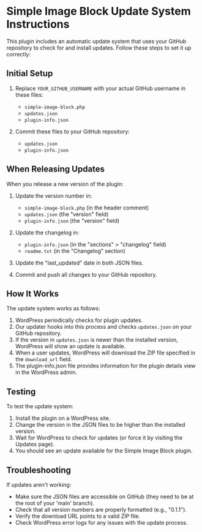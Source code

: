# Simple Image Block Update System Instructions

This plugin includes an automatic update system that uses your GitHub repository to check for and install updates. Follow these steps to set it up correctly:

## Initial Setup

1. Replace `YOUR_GITHUB_USERNAME` with your actual GitHub username in these files:
   - `simple-image-block.php`
   - `updates.json`
   - `plugin-info.json`

2. Commit these files to your GitHub repository:
   - `updates.json`
   - `plugin-info.json`

## When Releasing Updates

When you release a new version of the plugin:

1. Update the version number in:
   - `simple-image-block.php` (in the header comment)
   - `updates.json` (the "version" field)
   - `plugin-info.json` (the "version" field)

2. Update the changelog in:
   - `plugin-info.json` (in the "sections" > "changelog" field)
   - `readme.txt` (in the "Changelog" section)

3. Update the "last_updated" date in both JSON files.

4. Commit and push all changes to your GitHub repository.

## How It Works

The update system works as follows:

1. WordPress periodically checks for plugin updates.
2. Our updater hooks into this process and checks `updates.json` on your GitHub repository.
3. If the version in `updates.json` is newer than the installed version, WordPress will show an update is available.
4. When a user updates, WordPress will download the ZIP file specified in the `download_url` field.
5. The plugin-info.json file provides information for the plugin details view in the WordPress admin.

## Testing

To test the update system:

1. Install the plugin on a WordPress site.
2. Change the version in the JSON files to be higher than the installed version.
3. Wait for WordPress to check for updates (or force it by visiting the Updates page).
4. You should see an update available for the Simple Image Block plugin.

## Troubleshooting

If updates aren't working:

- Make sure the JSON files are accessible on GitHub (they need to be at the root of your 'main' branch).
- Check that all version numbers are properly formatted (e.g., "0.1.1").
- Verify the download URL points to a valid ZIP file.
- Check WordPress error logs for any issues with the update process.